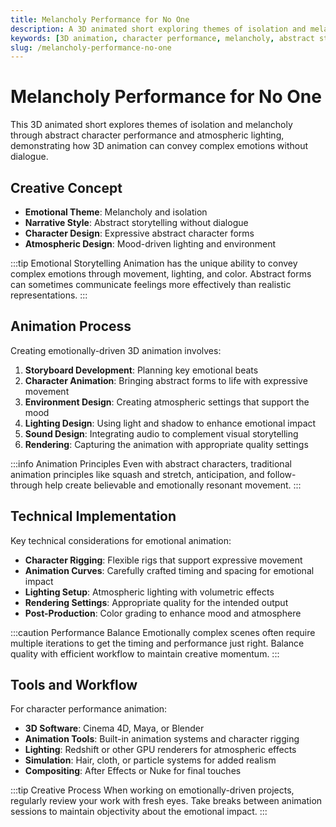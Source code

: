 ```yaml
---
title: Melancholy Performance for No One
description: A 3D animated short exploring themes of isolation and melancholy through abstract character performance and atmospheric lighting.
keywords: [3D animation, character performance, melancholy, abstract storytelling, Redshift, motion graphics]
slug: /melancholy-performance-no-one
---
```


# Melancholy Performance for No One

This 3D animated short explores themes of isolation and melancholy through abstract character performance and atmospheric lighting, demonstrating how 3D animation can convey complex emotions without dialogue.

## Creative Concept

- **Emotional Theme**: Melancholy and isolation
- **Narrative Style**: Abstract storytelling without dialogue
- **Character Design**: Expressive abstract character forms
- **Atmospheric Design**: Mood-driven lighting and environment

:::tip Emotional Storytelling
Animation has the unique ability to convey complex emotions through movement, lighting, and color. Abstract forms can sometimes communicate feelings more effectively than realistic representations.
:::

## Animation Process

Creating emotionally-driven 3D animation involves:

1. **Storyboard Development**: Planning key emotional beats
2. **Character Animation**: Bringing abstract forms to life with expressive movement
3. **Environment Design**: Creating atmospheric settings that support the mood
4. **Lighting Design**: Using light and shadow to enhance emotional impact
5. **Sound Design**: Integrating audio to complement visual storytelling
6. **Rendering**: Capturing the animation with appropriate quality settings

:::info Animation Principles
Even with abstract characters, traditional animation principles like squash and stretch, anticipation, and follow-through help create believable and emotionally resonant movement.
:::

## Technical Implementation

Key technical considerations for emotional animation:

- **Character Rigging**: Flexible rigs that support expressive movement
- **Animation Curves**: Carefully crafted timing and spacing for emotional impact
- **Lighting Setup**: Atmospheric lighting with volumetric effects
- **Rendering Settings**: Appropriate quality for the intended output
- **Post-Production**: Color grading to enhance mood and atmosphere

:::caution Performance Balance
Emotionally complex scenes often require multiple iterations to get the timing and performance just right. Balance quality with efficient workflow to maintain creative momentum.
:::

## Tools and Workflow

For character performance animation:

- **3D Software**: Cinema 4D, Maya, or Blender
- **Animation Tools**: Built-in animation systems and character rigging
- **Lighting**: Redshift or other GPU renderers for atmospheric effects
- **Simulation**: Hair, cloth, or particle systems for added realism
- **Compositing**: After Effects or Nuke for final touches

:::tip Creative Process
When working on emotionally-driven projects, regularly review your work with fresh eyes. Take breaks between animation sessions to maintain objectivity about the emotional impact.
:::